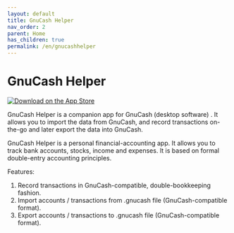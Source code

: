 ```yaml
---
layout: default
title: GnuCash Helper
nav_order: 2
parent: Home
has_children: true
permalink: /en/gnucashhelper
---
```


# GnuCash Helper
    
[![Download on the App Store](https://toolbox.marketingtools.apple.com/api/v2/badges/download-on-the-app-store/black/en-us?releaseDate=1754870400 "Download on the App Store")](https://apps.apple.com/us/app/gnucash-helper-manage-money/id6738621485?itscg=30200&itsct=apps_box_badge&mttnsubad=6738621485)

GnuCash Helper is a companion app for GnuCash (desktop software) . It allows you to import the data from GnuCash, and record transactions on-the-go and later export the data into GnuCash.

GnuCash Helper is a personal financial-accounting app. It allows you to track bank accounts, stocks, income and expenses. It is based on formal double-entry accounting principles.

Features:
1. Record transactions in GnuCash-compatible, double-bookkeeping fashion.
2. Import accounts / transactions from .gnucash file (GnuCash-compatible format).
3. Export accounts / transactions to .gnucash file (GnuCash-compatible format).
